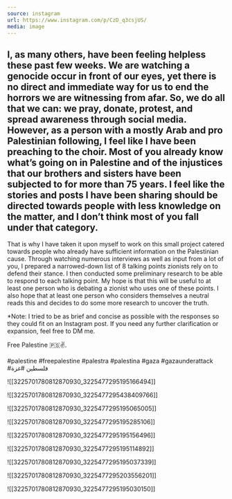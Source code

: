 ```yaml
---
source: instagram
url: https://www.instagram.com/p/CzD_q3csjUS/
media: image
---
```


## I, as many others, have been feeling helpless these past few weeks. We are watching a genocide occur in front of our eyes, yet there is no direct and immediate way for us to end the horrors we are witnessing from afar. So, we do all that we can: we pray, donate, protest, and spread awareness through social media. However, as a person with a mostly Arab and pro Palestinian following, I feel like I have been preaching to the choir. Most of you already know what’s going on in Palestine and of the injustices that our brothers and sisters have been subjected to for more than 75 years. I feel like the stories and posts I have been sharing should be directed towards people with less knowledge on the matter, and I don’t think most of you fall under that category. 

That is why I have taken it upon myself to work on this small project catered towards people who already have sufficient information on the Palestinian cause. Through watching numerous interviews as well as input from a lot of you, I prepared a narrowed-down list of 8 talking points zionists rely on to defend their stance. I then conducted some preliminary research to be able to respond to each talking point. My hope is that this will be useful to at least one person who is debating a zionist who uses one of these points. I also hope that at least one person who considers themselves a neutral reads this and decides to do some more research to uncover the truth.

*Note: I tried to be as brief and concise as possible with the responses so they could fit on an Instagram post. If you need any further clarification or expansion, feel free to DM me.

Free Palestine 🇵🇸✌️.

#palestine #freepalestine #palestra #palestina #gaza #gazaunderattack #فلسطين #غزة

![[3225701780812870930_3225477295195166494]]

![[3225701780812870930_3225477295438409766]]

![[3225701780812870930_3225477295195065005]]

![[3225701780812870930_3225477295195285106]]

![[3225701780812870930_3225477295195156496]]

![[3225701780812870930_3225477295195114892]]

![[3225701780812870930_3225477295195037339]]

![[3225701780812870930_3225477295203556201]]

![[3225701780812870930_3225477295195030150]]

